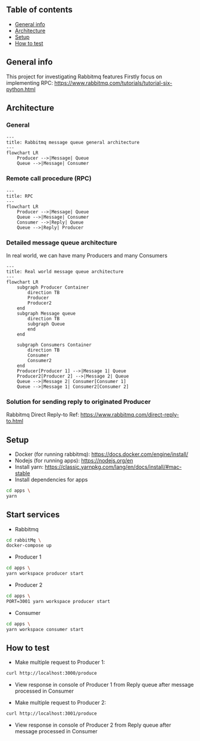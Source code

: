 ## Table of contents
* [General info](#general-info)
* [Architecture](#architecture)
* [Setup](#setup)
* [How to test](#how-to-test)

## General info
This project for investigating Rabbitmq features
Firstly focus on implementing RPC: https://www.rabbitmq.com/tutorials/tutorial-six-python.html

## Architecture
### General
```mermaid
---
title: Rabbitmq message queue general architecture
---
flowchart LR
    Producer -->|Message| Queue
    Queue -->|Message| Consumer
```

### Remote call procedure (RPC)

```mermaid
---
title: RPC
---
flowchart LR
    Producer -->|Message| Queue
    Queue -->|Message| Consumer
    Consumer -->|Reply| Queue
    Queue -->|Reply| Producer
```
### Detailed message queue architecture
In real world, we can have many Producers and many Consumers

```mermaid
---
title: Real world message queue architecture
---
flowchart LR
    subgraph Producer Container
        direction TB
        Producer
        Producer2
    end
    subgraph Message queue
        direction TB
        subgraph Queue
        end
    end

    subgraph Consumers Container
        direction TB
        Consumer
        Consumer2
    end
    Producer[Producer 1] -->|Message 1| Queue
    Producer2[Producer 2] -->|Message 2| Queue
    Queue -->|Message 2| Consumer[Consumer 1]
    Queue -->|Message 1| Consumer2[Consumer 2]
```
### Solution for sending reply to originated Producer

Rabbitmq Direct Reply-to
Ref: https://www.rabbitmq.com/direct-reply-to.html

## Setup
- Docker (for running rabbitmq): https://docs.docker.com/engine/install/
- Nodejs (for running apps): https://nodejs.org/en
- Install yarn: https://classic.yarnpkg.com/lang/en/docs/install/#mac-stable
- Install dependencies for apps
```bash
cd apps \
yarn
```
## Start services
- Rabbitmq
```bash
cd rabbitMq \
docker-compose up
```
- Producer 1
```bash
cd apps \
yarn workspace producer start
```
- Producer 2
```bash
cd apps \
PORT=3001 yarn workspace producer start
```
- Consumer
```bash
cd apps \
yarn workspace consumer start
```
## How to test

- Make multiple request to Producer 1:
```bash
curl http://localhost:3000/produce
```
- View response in console of Producer 1 from Reply queue after message processed in Consumer

- Make multiple request to Producer 2:
```bash
curl http://localhost:3001/produce
```
- View response in console of Producer 2 from Reply queue after message processed in Consumer
